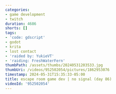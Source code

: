 ```yaml
---
categories:
- game development
- twitch
duration: 4686
shorts: []
tags:
- 'code: gdscript'
- godot
- krita
- lost contact
- 'raided by: YukieVT'
- 'raiding: FreshWaterFern'
thumbPath: /assets/thumbs/20240531203533.jpg
thumbUri: /videos/952502054/pictures/1862953076
timestamp: 2024-05-31T15:35:33-05:00
title: escape room game dev | no signal (day 86)
videoId: '952502054'
---
```

